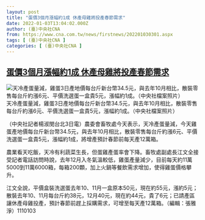 ```yaml
---
layout: post
title: "蛋價3個月漲幅約1成 休產母雞將投產春節需求"
date: 2022-01-03T13:04:02.000Z
author: (臺)中央社CNA
from: https://www.cna.com.tw/news/firstnews/202201030301.aspx
tags: [ (臺)中央社CNA ]
categories: [ (臺)中央社CNA ]
---
```

<!--1641215042000-->
[蛋價3個月漲幅約1成 休產母雞將投產春節需求](https://www.cna.com.tw/news/firstnews/202201030301.aspx)
------

<div>
<div><div><div style="--aspect-ratio:1200/757;"><picture><source media="(max-width: 414px)" data-srcset="https://imgcdn.cna.com.tw/www/WebPhotos/800/20220103/1200x757_339836717949.jpg"><source media="(min-width: 413px)" data-srcset="https://imgcdn.cna.com.tw/www/WebPhotos/1024/20220103/1200x757_339836717949.jpg"><img class='lazyload' data-src="https://imgcdn.cna.com.tw/www/WebPhotos/800/20220103/1200x757_339836717949.jpg" alt="天冷產蛋量減，雞蛋3日產地價每台斤新台幣34.5元，與去年10月相比，散裝零售每台斤約漲6元、平價洗選蛋一盒貴5元，漲幅約1成。（中央社檔案照片）" data-srcset="https://imgcdn.cna.com.tw/www/WebPhotos/800/20220103/1200x757_339836717949.jpg 414w, https://imgcdn.cna.com.tw/www/WebPhotos/1024/20220103/1200x757_339836717949.jpg 1024w"></picture></div><div>天冷產蛋量減，雞蛋3日產地價每台斤新台幣34.5元，與去年10月相比，散裝零售每台斤約漲6元、平價洗選蛋一盒貴5元，漲幅約1成。（中央社檔案照片）</div></div></div><div></div><div><p>（中央社記者楊淑閔台北3日電）農委會畜牧處今天表示，天冷產蛋量減，今天雞蛋產地價每台斤新台幣34.5元，與去年10月相比，散裝零售每台斤約漲6元、平價洗選蛋一盒貴5元，漲幅約1成，將增產預計春節前每天產12萬箱。</p><p>農業看天吃飯，天冷有利蔬菜生長，但蛋雞產蛋率會下降。畜牧處副處長江文全接受記者電話訪問時說，去年12月入冬氣溫較低，雞蛋產量減少，目前每天約11萬5000到11萬6000箱，每箱200顆，加上火鍋等餐飲需求增加，使得雞蛋價格攀升。</p><p>江文全說，平價盒裝洗選蛋去年10、11月一盒原本50元，現在約55元，漲約5元；散裝去年10、11月每台斤約38元，12月40元，現在約44元，貴了6元；已請產區讓休產母雞投產，預計春節前趕上採購需求，可增至每天產12萬箱。（編輯：張雅淨）1110103</p></div>
</div>

